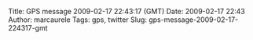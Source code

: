 Title: GPS message 2009-02-17 22:43:17 (GMT)
Date: 2009-02-17 22:43
Author: marcaurele
Tags: gps, twitter
Slug: gps-message-2009-02-17-224317-gmt

<!--break-->

<div class="gmap" id="gmap_20090217_144317">
</div>

